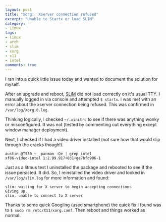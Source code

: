 ```yaml
---
layout: post
title: "Xorg:  Xserver connection refused"
excerpt: "Unable to Startx or load SLIM"
category:
- Linux
tags:
- linux
- arch
- slim
- xorg
- x11
- intel
comments: true
---
```


I ran into a quick little issue today and wanted to document the solution for myself.

After an upgrade and reboot, [SLiM](https://wiki.archlinux.org/index.php/SLiM) did not load correctly on it's usual TTY.  I manually logged in
via console and attempted `$ startx`.  I was met with an error about the xserver connection being refused.  This was confirmed in
`/var/log/Xorg.0.log`.

Thinking logically, I checked `~/.xinitrc` to see if there was anything wonky or misconfigured.  It was not (tested by commenting out
everything except window manager deployment).

Next, I checked if I had a video driver installed (not sure how that would slip through the cracks though!).

```
austin @T530 ~  pacman -Qe | grep intel
xf86-video-intel 1:2.99.917+831+ge7bfc906-1
```

Just as a litmus test I uninstalled the package and rebooted to see if the issue persisted.  It did.  So, I reinstalled the video driver and 
looked
in `/var/log/slim.log` for more information and found:

```
slim: waiting for X server to begin accepting connections
Giving up.
slim: unable to connect to X server
```

Thanks to some quick Googling (used smartphone) the quick fix I found was to `$ sudo rm /etc/X11/xorg.conf`.  Then reboot and things worked as 
normal.



